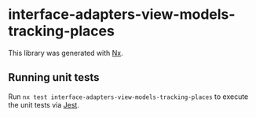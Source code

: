 # interface-adapters-view-models-tracking-places

This library was generated with [Nx](https://nx.dev).

## Running unit tests

Run `nx test interface-adapters-view-models-tracking-places` to execute the unit tests via [Jest](https://jestjs.io).
